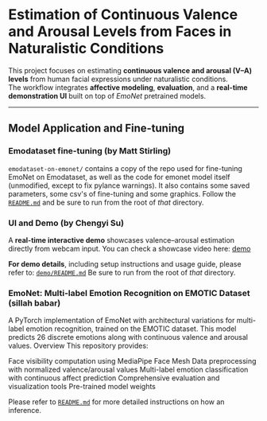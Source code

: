 # Estimation of Continuous Valence and Arousal Levels from Faces in Naturalistic Conditions

This project focuses on estimating **continuous valence and arousal (V–A) levels** from human facial expressions under naturalistic conditions.  
The workflow integrates **affective modeling**, **evaluation**, and a **real-time demonstration UI** built on top of *EmoNet* pretrained models.


---

## Model Application and Fine-tuning

### Emodataset fine-tuning (by Matt Stirling)

`emodataset-on-emonet/` contains a copy of the repo used for fine-tuning EmoNet on Emodataset, as well as the code for emonet model itself (unmodified, except to fix pylance warnings). It also contains some saved parameters, some csv's of fine-tuning and some graphics. Follow the [`README.md`](./emodataset-on-emonet/README.md) and be sure to run from the root of *that* directory. 






### UI and Demo (by Chengyi Su)

A **real-time interactive demo** showcases valence–arousal estimation directly from webcam input. You can check a showcase video here: [demo](https://www.youtube.com/watch?v=waxnplqpPgs)

**For demo details**, including setup instructions and usage guide, please refer to:  [`demo/README.md`](./demo/README.md) Be sure to run from the root of *that* directory. 

### EmoNet: Multi-label Emotion Recognition on EMOTIC Dataset (sillah babar)


A PyTorch implementation of EmoNet with architectural variations for multi-label emotion recognition, trained on the EMOTIC dataset. This model predicts 26 discrete emotions along with continuous valence and arousal values.
Overview
This repository provides:

Face visibility computation using MediaPipe Face Mesh
Data preprocessing with normalized valence/arousal values
Multi-label emotion classification with continuous affect prediction
Comprehensive evaluation and visualization tools
Pre-trained model weights

Please refer to [`README.md`](./emotic-on-emonet/Readme.md) for more detailed instructions on how an inference.
